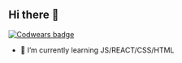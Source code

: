 ## Hi there 👋

[![Codwears badge](https://www.codewars.com/users/justcoom/badges/large)](https://www.codewars.com/users/justcoom)

- 🌱 I’m currently learning JS/REACT/CSS/HTML

